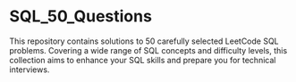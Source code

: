 # SQL_50_Questions
This repository contains solutions to 50 carefully selected LeetCode SQL problems. Covering a wide range of SQL concepts and difficulty levels, this collection aims to enhance your SQL skills and prepare you for technical interviews.
